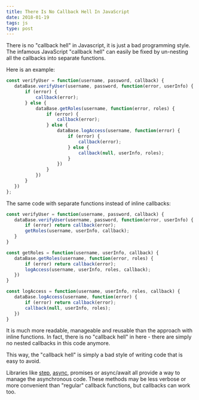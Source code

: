 ```yaml
---
title: There Is No Callback Hell In JavaScript
date: 2018-01-19
tags: js
type: post
---
```


There is no "callback hell" in Javascript, it is just a bad programming style.
The infamous JavaScript "callback hell" can easily be fixed by un-nesting all the callbacks into separate functions.
<!-- more -->

Here is an example:

```javascript
const verifyUser = function(username, password, callback) {
   dataBase.verifyUser(username, password, function(error, userInfo) {
       if (error) {
           callback(error);
       } else {
           dataBase.getRoles(username, function(error, roles) {
               if (error) {
                   callback(error);
               } else {
                   dataBase.logAccess(username, function(error) {
                       if (error) {
                           callback(error);
                       } else {
                           callback(null, userInfo, roles);
                       }
                   })
               }
           })
       }
   })
};
```

The same code with separate functions instead of inline callbacks:

```javascript
const verifyUser = function(username, password, callback) {
   dataBase.verifyUser(username, password, function(error, userInfo) {
       if (error) return callback(error);
       getRoles(username, userInfo, callback);
   }
}

const getRoles = function(username, userInfo, callback) {
   dataBase.getRoles(username, function(error, roles) {
       if (error) return callback(error);
       logAccess(username, userInfo, roles, callback);
   })
}

const logAccess = function(username, userInfo, roles, callback) {
   dataBase.logAccess(username, function(error) {
       if (error) return callback(error);
       callback(null, userInfo, roles);
   })
}
```

It is much more readable, manageable and reusable than the approach with inline functions.
In fact, there is no "callback hell" in here - there are simply no nested callbacks in this code anymore.

This way, the "callback hell" is simply a bad style of writing code that is easy to avoid.

Libraries like [step](https://github.com/creationix/step), [async](https://github.com/caolan/async), promises or async/await all provide a way to manage the asynchronous code.
These methods may be less verbose or more convenient than "regular" callback functions, but callbacks can work too.
